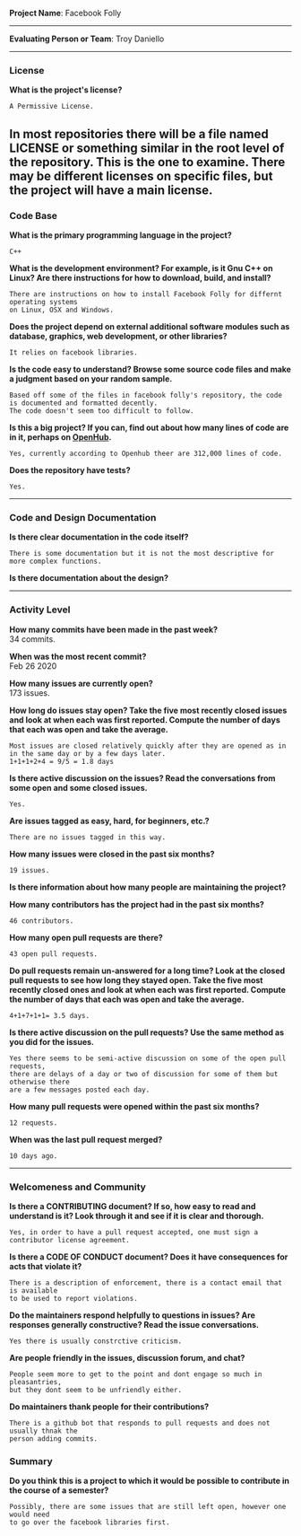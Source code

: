 **Project Name**:
Facebook Folly

---

**Evaluating Person or Team**:
Troy Daniello

---


### License

__What is the project's license?__

    A Permissive License.

In most repositories there will be a file named LICENSE or something similar in
the root level of the repository. This is the one to examine. There may be
different licenses on specific files, but the project will have a main license.
<br>
---

### Code Base


__What is the primary programming language in the project?__
<br>

    C++

__What is the development environment? For example, is it Gnu C++ on Linux?
Are there instructions for how to download, build, and install?__
<br>

    There are instructions on how to install Facebook Folly for differnt operating systems 
    on Linux, OSX and Windows.

__Does the project depend on external additional software modules such as
database,  graphics, web development, or other libraries?__
<br>

    It relies on facebook libraries.

__Is the code easy to understand? Browse some source code files and make
a judgment based on your random sample.__
<br>

    Based off some of the files in facebook folly's repository, the code is documented and formatted decently.
    The code doesn't seem too difficult to follow.

__Is this a big project? If you can, find out about how many lines of code
are in it, perhaps on [OpenHub](https://www.openhub.net/).__
<br>

    Yes, currently according to Openhub theer are 312,000 lines of code.

__Does the repository have tests?__
<br>

    Yes. 

---

### Code and Design Documentation
__Is there clear documentation in the code itself?__
<br>

    There is some documentation but it is not the most descriptive for more complex functions.

__Is there documentation about the design?__
<br>


---


### Activity Level


__How many commits have been made in the past week?__
<br>  34 commits.

__When was the most recent commit?__
<br>  Feb 26 2020

__How many issues are currently open?__
<br>  173 issues.

__How long do issues stay open?
Take the five most recently closed issues and look at when each was first reported.
Compute the number of days that each was open and take the average.__
<br> 

    Most issues are closed relatively quickly after they are opened as in in the same day or by a few days later.
    1+1+1+2+4 = 9/5 = 1.8 days

__Is there active discussion on the issues?
Read the conversations from some open and some closed issues.__
<br>

    Yes.

__Are issues tagged as easy, hard, for beginners, etc.?__
<br>

    There are no issues tagged in this way.

__How many issues were closed in the past six months?__
<br>

    19 issues.

__Is there information about how many people are maintaining the project?__
<br>



__How many contributors has the project had in the past six months?__
<br>

    46 contributors.

__How many open pull requests are there?__
<br>

    43 open pull requests.

__Do pull requests remain un-answered for a long time?
Look at the closed pull requests to see how long they stayed open.
Take the five most recently closed ones and look at when each was first reported.
Compute the number of days that each was open and take the average.__
<br>

    4+1+7+1+1= 3.5 days.

__Is there active discussion on the pull requests?
Use the same method as you did for the issues.__
<br>

    Yes there seems to be semi-active discussion on some of the open pull requests, 
    there are delays of a day or two of discussion for some of them but otherwise there 
    are a few messages posted each day.

__How many pull requests were opened within the past six months?__
<br>

    12 requests.

__When was the last  pull request  merged?__
<br>

    10 days ago.

---
### Welcomeness and Community

__Is there a CONTRIBUTING document? If so, how easy to read and understand is it?
Look through it and see if it is clear and thorough.__
<br>

    Yes, in order to have a pull request accepted, one must sign a contributor license agreement.

__Is there a CODE OF CONDUCT document? Does it have consequences for acts that
violate it?__
<br>

    There is a description of enforcement, there is a contact email that is available 
    to be used to report violations.

__Do the maintainers respond helpfully to questions in issues?
Are responses generally constructive?
Read the issue conversations.__
<br>

    Yes there is usually constrctive criticism.

__Are people friendly in the issues, discussion forum, and chat?__
<br>

    People seem more to get to the point and dont engage so much in pleasantries,
    but they dont seem to be unfriendly either. 

__Do maintainers thank people for their contributions?__
<br>

    There is a github bot that responds to pull requests and does not usually thnak the 
    person adding commits.

### Summary
__Do you think  this is a project to which it would be possible to contribute in the
course of a semester?__

    Possibly, there are some issues that are still left open, however one would need 
    to go over the facebook libraries first.
